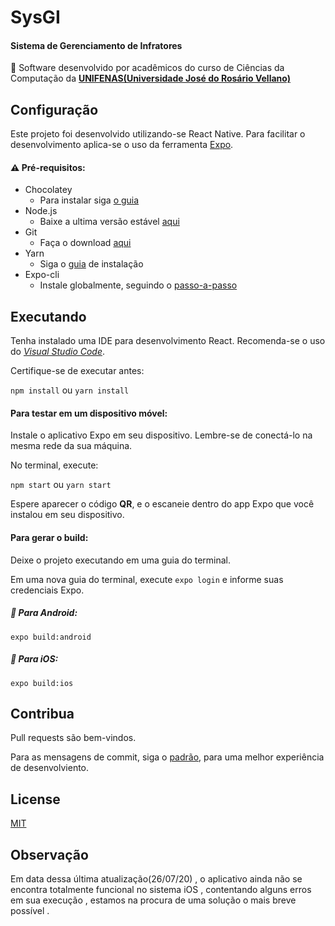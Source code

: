 # SysGI

#### Sistema de Gerenciamento de Infratores

:star2: Software desenvolvido por acadêmicos do curso de Ciências da Computação da [**UNIFENAS(Universidade José do Rosário Vellano)**](https://www.unifenas.br/)

## Configuração

Este projeto foi desenvolvido utilizando-se React Native. Para facilitar o desenvolvimento aplica-se o uso da ferramenta [Expo](https://docs.expo.io/).

#### :warning: Pré-requisitos:

- Chocolatey
  - Para instalar siga [o guia](https://chocolatey.org/install)
- Node.js
  - Baixe a ultima versão estável [aqui](https://nodejs.org/en/download/)
- Git
  - Faça o download [aqui](https://git-scm.com/downloads)
- Yarn
  - Siga o [guia](https://classic.yarnpkg.com/en/docs/install/) de instalação
- Expo-cli
  - Instale globalmente, seguindo o [passo-a-passo](https://docs.expo.io/get-started/installation/)

## Executando

Tenha instalado uma IDE para desenvolvimento React. Recomenda-se o uso do [_Visual Studio Code_](https://code.visualstudio.com/download).

Certifique-se de executar antes:

`npm install` ou `yarn install`

#### Para testar em um dispositivo móvel:

Instale o aplicativo Expo em seu dispositivo. Lembre-se de conectá-lo na mesma rede da sua máquina.

No terminal, execute:

`npm start` ou `yarn start`

Espere aparecer o código **QR**, e o escaneie dentro do app Expo que você instalou em seu dispositivo.

#### Para gerar o build:

Deixe o projeto executando em uma guia do terminal.

Em uma nova guia do terminal, execute `expo login` e informe suas credenciais Expo.

##### :robot: Para Android:

`expo build:android`

##### :apple: Para iOS:

`expo build:ios`

## Contribua

Pull requests são bem-vindos.

Para as mensagens de commit, siga o [padrão](https://gist.github.com/crissilvaeng/dfb5b14f8eb2c25df4fd8a49f4f03252), para uma melhor experiência de desenvolviento.

## License

[MIT](https://choosealicense.com/licenses/mit/)

## Observação 

Em data dessa última atualização(26/07/20) , o aplicativo ainda não se encontra totalmente funcional no sistema iOS , contentando alguns erros em sua execução , estamos na procura de uma solução o mais breve possível . 
